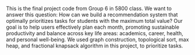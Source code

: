 This is the final project code from Group 6 in 5800 class.
We want to answer this question: How can we build a recommendation system that optimally prioritizes tasks for students with the maximum total value? Our goal is to help users effectively plan each month, promoting sustainable productivity and balance across key life areas: academics, career, health, and personal well-being.
We used graph construction, topological sort, max heap, and fractional knapsack algorithm in this project, to prioritize tasks.
